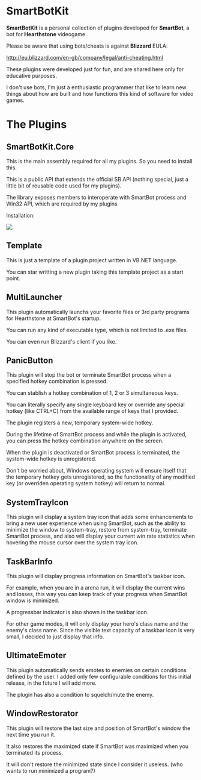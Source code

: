 ﻿# **SmartBotKit**

**SmartBotKit** is a personal collection of plugins developed for **SmartBot**, a bot for **Hearthstone** videogame.

Please be aware that using bots/cheats is against **Blizzard** EULA:

http://eu.blizzard.com/en-gb/company/legal/anti-cheating.html

These plugins were developed just for fun, and are shared here only for educative purposes. 

I don't use bots, I'm just a enthusiastic programmer that like to learn new things about how are built and how functions this kind of software for video games.

# **The Plugins**

## SmartBotKit.Core
This is the main assembly required ﻿for all my plugins. So you need to install this.﻿ 

This is a public API that extends the official SB API (nothing special, just a little bit of reusable code used ﻿for my plugins).

The library exposes members to interoperate with SmartBot process and Win32 API, which are required by my plugins

Installation:

![](https://i.imgur.com/CjbUmW8.png)

## Template
This is just a template of a plugin project written in VB.NET language.

You can star writting a new plugin taking this template project as a start point.

## MultiLauncher
This plugin automatically launchs your favorite files or 3rd party programs for Hearthstone at SmartBot's startup.

You can run any kind of executable type, which is not limited to .exe files.

You can even run Blizzard's client if you like. 

## PanicButton
This plugin will stop the bot or terminate SmartBot process when a specified hotkey combination is pressed.

You can stablish a hotkey combination of 1, 2 or 3 simultaneous keys.

You can literally specify any single keyboard key or override any special hotkey (like CTRL+C) from the available range of keys that I provided.

The plugin registers a new, temporary system-wide hotkey.

During the lifetime of SmartBot process and while the plugin is activated, you can press the hotkey combination anywhere on the screen.

When the plugin is deactivated or SmartBot process is terminated, the system-wide hotkey is unregistered.

Don't be worried about, Windows operating system will ensure itself that the temporary hotkey ﻿gets unregistered,
so the functionality of any modified key (or overriden operating system hotkey) will return to normal. 

## SystemTrayIcon
This plugin will display a system tray icon that adds some enhancements to bring a new user experience when using SmartBot,﻿
such as the ability to minimize the window to system-tray, restore from system-tray, terminate SmartBot process,
and also will display your current win rate statistics when hovering the mouse cursor over the system tray icon. 

## TaskBarInfo
This ﻿plugin will display progress information on SmartBot's taskbar icon﻿﻿.

For example, when you are in a arena run, it will display the current wins and losses,
this way you can keep track of your progress when SmartBot window is minimized.

A progressbar indicator is also shown in the taskbar icon. ﻿

For other game modes, it will only display your hero's class name and the enemy's class name﻿﻿.
Since the visible text capacity of a taskbar icon is very small, I decided to just display that info﻿﻿. 

## UltimateEmoter
This plugin automatically sends emotes to enemies on certain conditions defined by the user.
I added only few configurable conditions for this initial release, in the future I will add more.

The plugin has also a condition to squelch/mute the enemy. 

## WindowRestorator
This plugin will restore the last size and position of SmartBot's window the next time you run it.

It also restores the maximized state if SmartBot was maximized when you terminated its ﻿process.

It will don't restore the minimized state since I consider it useless. (who wants to run minimized a program?)

 